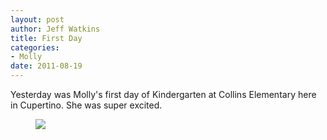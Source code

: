 ```yaml
--- 
layout: post
author: Jeff Watkins
title: First Day
categories: 
- Molly
date: 2011-08-19
---
```


Yesterday was Molly's first day of Kindergarten at Collins Elementary here in Cupertino. She was super excited.

<figure><a href="http://www.flickr.com/photos/jeffwatkins/6057732223/" title="IMG_1017 by jeffwatkins, on Flickr"><img src="http://farm7.static.flickr.com/6197/6057732223_f50631df80.jpg" class="photo"></a></figure>


